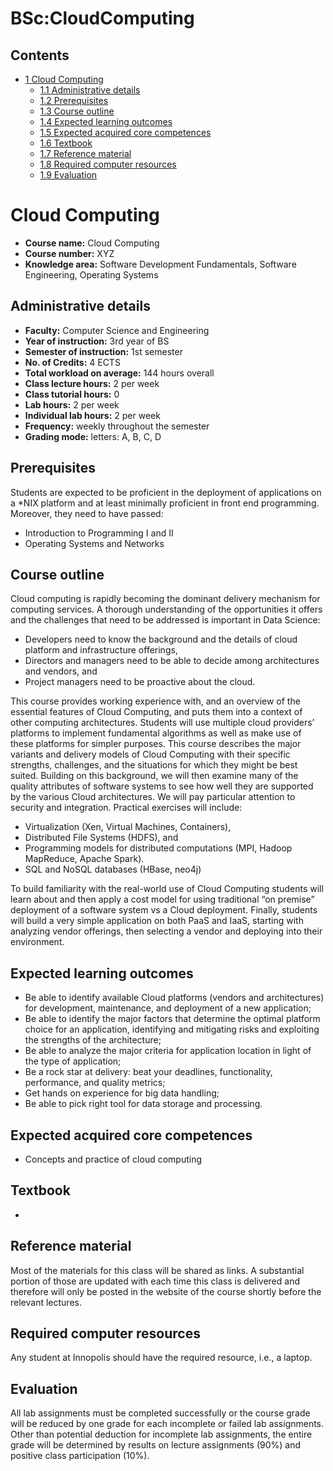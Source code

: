 






BSc:CloudComputing
==================






Contents
--------


* [1 Cloud Computing](#Cloud_Computing)
	+ [1.1 Administrative details](#Administrative_details)
	+ [1.2 Prerequisites](#Prerequisites)
	+ [1.3 Course outline](#Course_outline)
	+ [1.4 Expected learning outcomes](#Expected_learning_outcomes)
	+ [1.5 Expected acquired core competences](#Expected_acquired_core_competences)
	+ [1.6 Textbook](#Textbook)
	+ [1.7 Reference material](#Reference_material)
	+ [1.8 Required computer resources](#Required_computer_resources)
	+ [1.9 Evaluation](#Evaluation)



Cloud Computing
===============


* **Course name:** Cloud Computing
* **Course number:** XYZ
* **Knowledge area:** Software Development Fundamentals, Software Engineering, Operating Systems


Administrative details
----------------------


* **Faculty:** Computer Science and Engineering
* **Year of instruction:** 3rd year of BS
* **Semester of instruction:** 1st semester
* **No. of Credits:** 4 ECTS
* **Total workload on average:** 144 hours overall
* **Class lecture hours:** 2 per week
* **Class tutorial hours:** 0
* **Lab hours:** 2 per week
* **Individual lab hours:** 2 per week
* **Frequency:** weekly throughout the semester
* **Grading mode:** letters: A, B, C, D


Prerequisites
-------------


Students are expected to be proficient in the deployment of applications on a \*NIX platform and at least minimally proficient in front end programming. Moreover, they need to have passed:



* Introduction to Programming I and II
* Operating Systems and Networks


Course outline
--------------


Cloud computing is rapidly becoming the dominant delivery mechanism for computing services. A thorough understanding of the opportunities it offers and the challenges that need to be addressed is important in Data Science:



* Developers need to know the background and the details of cloud platform and infrastructure offerings,
* Directors and managers need to be able to decide among architectures and vendors, and
* Project managers need to be proactive about the cloud.


This course provides working experience with, and an overview of the essential features of Cloud Computing, and puts them into a context of other computing architectures. Students will use multiple cloud providers’ platforms to implement fundamental algorithms as well as make use of these platforms for simpler purposes. This course describes the major variants and delivery models of Cloud Computing with their specific strengths, challenges, and the situations for which they might be best suited. Building on this background, we will then examine many of the quality attributes of software systems to see how well they are supported by the various Cloud architectures. We will pay particular attention to security and integration. Practical exercises will include:



* Virtualization (Xen, Virtual Machines, Containers),
* Distributed File Systems (HDFS), and
* Programming models for distributed computations (MPI, Hadoop MapReduce, Apache Spark).
* SQL and NoSQL databases (HBase, neo4j)


To build familiarity with the real-world use of Cloud Computing students will learn about and then apply a cost model for using traditional “on premise” deployment of a software system vs a Cloud deployment. Finally, students will build a very simple application on both PaaS and IaaS, starting with analyzing vendor offerings, then selecting a vendor and deploying into their environment.



Expected learning outcomes
--------------------------


* Be able to identify available Cloud platforms (vendors and architectures) for development, maintenance, and deployment of a new application;
* Be able to identify the major factors that determine the optimal platform choice for an application, identifying and mitigating risks and exploiting the strengths of the architecture;
* Be able to analyze the major criteria for application location in light of the type of application;
* Be a rock star at delivery: beat your deadlines, functionality, performance, and quality metrics;
* Get hands on experience for big data handling;
* Be able to pick right tool for data storage and processing.


Expected acquired core competences
----------------------------------


* Concepts and practice of cloud computing


Textbook
--------


* 


Reference material
------------------


Most of the materials for this class will be shared as links. A substantial portion of those are updated with each time this class is delivered and therefore will only be posted in the website of the course shortly before the relevant lectures.



Required computer resources
---------------------------


Any student at Innopolis should have the required resource, i.e., a laptop.



Evaluation
----------


All lab assignments must be completed successfully or the course grade will be reduced by one grade for each incomplete or failed lab assignments. Other than potential deduction for incomplete lab assignments, the entire grade will be determined by results on lecture assignments (90%) and positive class participation (10%).











